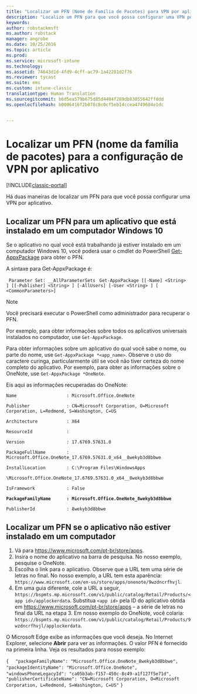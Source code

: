 ```yaml
---
title: "Localizar um PFN (Nome de Família de Pacotes) para VPN por aplicativo | Microsoft Docs"
description: "Localize um PFN para que você possa configurar uma VPN por aplicativo."
keywords: 
author: robstackmsft
ms.author: robstack
manager: angrobe
ms.date: 10/25/2016
ms.topic: article
ms.prod: 
ms.service: microsoft-intune
ms.technology: 
ms.assetid: 74643d1d-4fd9-4cff-ac79-1a42281d2f76
ms.reviewer: tycast
ms.suite: ems
ms.custom: intune-classic
translationtype: Human Translation
ms.sourcegitcommit: b6d5ea579b675d85d4404f289db83055642ffddd
ms.openlocfilehash: b0006416f2b078c8c0cf5eb14ccea4749604e1dc


---
```


# <a name="find-a-package-family-name-pfn-for-per-app-vpn-configuration"></a>Localizar um PFN (nome da família de pacotes) para a configuração de VPN por aplicativo

[!INCLUDE[classic-portal](../includes/classic-portal.md)]

Há duas maneiras de localizar um PFN para que você possa configurar uma VPN por aplicativo.

## <a name="find-a-pfn-for-an-app-thats-installed-on-a-windows-10-computer"></a>Localizar um PFN para um aplicativo que está instalado em um computador Windows 10

Se o aplicativo no qual você está trabalhando já estiver instalado em um computador Windows 10, você poderá usar o cmdlet do PowerShell [Get-AppxPackage](https://technet.microsoft.com/library/hh856044.aspx) para obter o PFN.

A sintaxe para Get-AppxPackage é:

` Parameter Set: __AllParameterSets`
` Get-AppxPackage [[-Name] <String> ] [[-Publisher] <String> ] [-AllUsers] [-User <String> ] [ <CommonParameters>]`

> [!NOTE]
Você precisará executar o PowerShell como administrador para recuperar o PFN.

Por exemplo, para obter informações sobre todos os aplicativos universais instalados no computador, use `Get-AppxPackage`.

Para obter informações sobre um aplicativo do qual você sabe o nome, ou parte do nome, use `Get-AppxPackage *<app_name>`. Observe o uso do caractere curinga, particularmente útil se você não tiver certeza do nome completo do aplicativo. Por exemplo, para obter as informações sobre o OneNote, use `Get-AppxPackage *OneNote`.


Eis aqui as informações recuperadas do OneNote:

`Name                   : Microsoft.Office.OneNote`

`Publisher              : CN=Microsoft Corporation, O=Microsoft Corporation, L=Redmond, S=Washington, C=US`

`Architecture           : X64`

`ResourceId             :`

`Version                : 17.6769.57631.0`

`PackageFullName        : Microsoft.Office.OneNote_17.6769.57631.0_x64__8wekyb3d8bbwe`

`InstallLocation        : C:\Program Files\WindowsApps`

`\Microsoft.Office.OneNote_17.6769.57631.0_x64__8wekyb3d8bbwe`

`IsFramework            : False`

**`PackageFamilyName      : Microsoft.Office.OneNote_8wekyb3d8bbwe`**

`PublisherId            : 8wekyb3d8bbwe`



## <a name="find-a-pfn-if-the-app-is-not-installed-on-a-computer"></a>Localizar um PFN se o aplicativo não estiver instalado em um computador

1.    Vá para https://www.microsoft.com/pt-br/store/apps.
2.    Insira o nome do aplicativo na barra de pesquisa. No nosso exemplo, pesquise o OneNote.
3.    Escolha o link para o aplicativo. Observe que a URL tem uma série de letras no final. No nosso exemplo, a URL tem esta aparência: `https://www.microsoft.com/en-us/store/apps/onenote/9wzdncrfhvjl`.
4.    Em uma guia diferente, cole a URL a seguir, `https://bspmts.mp.microsoft.com/v1/public/catalog/Retail/Products/<app id>/applockerdata`. Substitua `<app id>` pela ID do aplicativo obtida em https://www.microsoft.com/pt-br/store/apps – a série de letras no final da URL na etapa 3. Em nosso exemplo do OneNote, você colaria: `https://bspmts.mp.microsoft.com/v1/public/catalog/Retail/Products/9wzdncrfhvjl/applockerdata`.

O Microsoft Edge exibe as informações que você deseja. No Internet Explorer, selecione **Abrir** para ver as informações. O valor PFN é fornecido na primeira linha. Veja os resultados para nosso exemplo:


`{`
`  "packageFamilyName": "Microsoft.Office.OneNote_8wekyb3d8bbwe",`
`  "packageIdentityName": "Microsoft.Office.OneNote",`
`  "windowsPhoneLegacyId": "ca05b3ab-f157-450c-8c49-a1f127f5e71d",`
`  "publisherCertificateName": "CN=Microsoft Corporation, O=Microsoft Corporation, L=Redmond, S=Washington, C=US"`
`}`



<!--HONumber=Dec16_HO2-->


